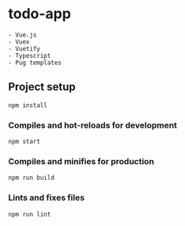 # todo-app
    - Vue.js
    - Vuex
    - Vuetify
    - Typescript
    - Pug templates

## Project setup
```
npm install
```

### Compiles and hot-reloads for development
```
npm start
```

### Compiles and minifies for production
```
npm run build
```

### Lints and fixes files
```
npm run lint
```

